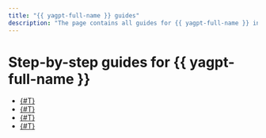 ```yaml
---
title: "{{ yagpt-full-name }} guides"
description: "The page contains all guides for {{ yagpt-full-name }} in {{ yandex-cloud }}. How-to guides"
---
```


# Step-by-step guides for {{ yagpt-full-name }}

* [{#T}](./create-chat.md)
* [{#T}](./create-prompt.md)
* [{#T}](./finetune.md)
* [{#T}](./async-request.md)
